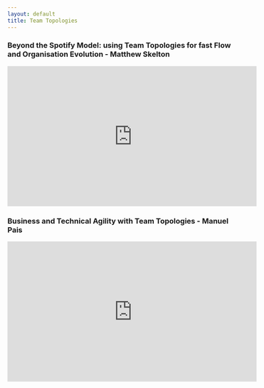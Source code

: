 ```yaml
---
layout: default
title: Team Topologies
---
```


### Beyond the Spotify Model: using Team Topologies for fast Flow and Organisation Evolution - Matthew Skelton

<iframe width="560" height="315" src="https://www.youtube-nocookie.com/embed/lj71GcOnIW8" title="YouTube video player" frameborder="0" allow="accelerometer; autoplay; clipboard-write; encrypted-media; gyroscope; picture-in-picture" allowfullscreen></iframe>

### Business and Technical Agility with Team Topologies - Manuel Pais

<iframe width="560" height="315" src="https://www.youtube-nocookie.com/embed/_9vj2gSPhl4" title="YouTube video player" frameborder="0" allow="accelerometer; autoplay; clipboard-write; encrypted-media; gyroscope; picture-in-picture" allowfullscreen></iframe>
